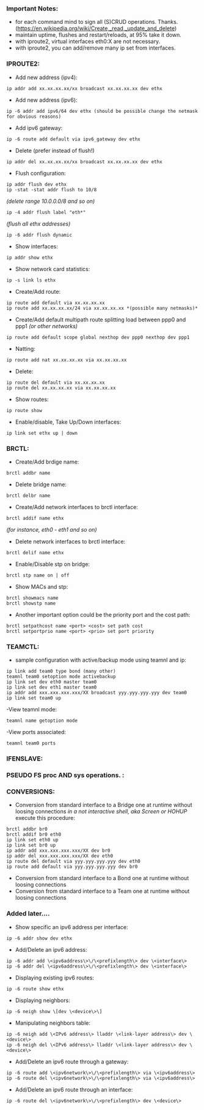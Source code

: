 
### Important Notes:
- for each command mind to sign all (S)CRUD operations. Thanks. (https://en.wikipedia.org/wiki/Create,_read,_update_and_delete)
- maintain uptime, flushes and restart/reloads, at 95% take it down.
- with iproute2, virtual interfaces eth0:X are not necessary.
- with iproute2, you can add/remove many ip set from interfaces.

### IPROUTE2:
- Add new address (ipv4):
``` 
ip addr add xx.xx.xx.xx/xx broadcast xx.xx.xx.xx dev ethx
``` 
- Add new address (ipv6):
``` 
ip -6 addr add ipv6/64 dev ethx (should be possible change the netmask for obvious reasons)
``` 
- Add ipv6 gateway:
``` 
ip -6 route add default via ipv6_gateway dev ethx
``` 
- Delete (prefer instead of flush!)
``` 
ip addr del xx.xx.xx.xx/xx broadcast xx.xx.xx.xx dev ethx
``` 
- Flush configuration:
``` 
ip addr flush dev ethx
ip -stat -stat addr flush to 10/8 
``` 
*(delete range 10.0.0.0/8 and so on)*
``` 
ip -4 addr flush label "eth*" 
``` 
*(flush all ethx addresses)*
``` 
ip -6 addr flush dynamic
``` 
- Show interfaces:
``` 
ip addr show ethx
``` 
- Show network card statistics:
``` 
ip -s link ls ethx
``` 
- Create/Add route:
``` 
ip route add default via xx.xx.xx.xx
ip route add xx.xx.xx.xx/24 via xx.xx.xx.xx *(possible many netmasks)*
``` 
- Create/Add default multipath route splitting load between ppp0 and ppp1 *(or other networks)*
``` 
ip route add default scope global nexthop dev ppp0 nexthop dev ppp1
``` 
- Natting:
``` 
ip route add nat xx.xx.xx.xx via xx.xx.xx.xx
``` 
- Delete: 
``` 
ip route del default via xx.xx.xx.xx
ip route del xx.xx.xx.xx via xx.xx.xx.xx
``` 
- Show routes:
``` 
ip route show
``` 
- Enable/disable, Take Up/Down interfaces:
``` 
ip link set ethx up | down
``` 
### BRCTL:
- Create/Add brdige name:
``` 
brctl addbr name
``` 
- Delete bridge name:
``` 
brctl delbr name
``` 
- Create/Add network interfaces to brctl interface:
``` 
brctl addif name ethx 
``` 
*(for instance, eth0 - eth1 and so on)*

- Delete network interfaces to brctl interface:
``` 
brctl delif name ethx
``` 
- Enable/Disable stp on bridge:
``` 
brctl stp name on | off
``` 
- Show MACs and stp:
``` 
brctl showmacs name
brctl showstp name
``` 
- Another important option could be the priority port and the cost path:
``` 
brctl setpathcost name <port> <cost> set path cost
brctl setportprio name <port> <prio> set port priority
``` 

### TEAMCTL:
- sample configuration with active/backup mode using teamnl and ip:
``` 
ip link add team0 type bond (many other)
teamnl team0 setoption mode activebackup
ip link set dev eth0 master team0
ip link set dev eth1 master team0
ip addr add xxx.xxx.xxx.xxx/XX broadcast yyy.yyy.yyy.yyy dev team0
ip link set team0 up
``` 
-View teamnl mode:
``` 
teamnl name getoption mode
``` 
-View ports associated:
``` 
teamnl team0 ports
``` 
### IFENSLAVE:

### PSEUDO FS proc AND sys operations. :

### CONVERSIONS:

- Conversion from standard interface to a Bridge one at runtime without loosing connections
 *in a not interactive shell, aka Screen or HOHUP* execute this procedure:

``` 
brctl addbr br0
brctl addif br0 eth0
ip link set eth0 up
ip link set br0 up
ip addr add xxx.xxx.xxx.xxx/XX dev br0
ip addr del xxx.xxx.xxx.xxx/XX dev eth0
ip route del default via yyy.yyy.yyy.yyy dev eth0
ip route add default via yyy.yyy.yyy.yyy dev br0
``` 

- Conversion from standard interface to a Bond one at runtime without loosing connections
- Conversion from standard interface to a Team one at runtime without loosing connections

### Added later....
- Show specific an ipv6 address per interface:
``` 
ip -6 addr show dev ethx
``` 
- Add/Delete an ipv6 address:
``` 
ip -6 addr add \<ipv6address\>\/\<prefixlength\> dev \<interface\> 
ip -6 addr del \<ipv6address\>\/\<prefixlength\> dev \<interface\>
``` 
- Displaying existing ipv6 routes:
``` 
ip -6 route show ethx
``` 
- Displaying neighbors:
``` 
ip -6 neigh show \[dev \<device\>\]
``` 
- Manipulating neighbors table:
``` 
ip -6 neigh add \<IPv6 address\> lladdr \<link-layer address\> dev \<device\>
ip -6 neigh del \<IPv6 address\> lladdr \<link-layer address\> dev \<device\>
``` 
- Add/Delete an ipv6 route through a gateway:
``` 
ip -6 route add \<ipv6network\>\/\<prefixlength\> via \<ipv6address\>
ip -6 route del \<ipv6network\>\/\<prefixlength\> via \<ipv6address\>
``` 
- Add/Delete an ipv6 route through an interface:
``` 
ip -6 route del \<ipv6network\>\/\<prefixlength\> dev \<device\>
``` 
